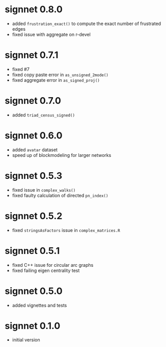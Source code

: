 # signnet 0.8.0

* added `frustration_exact()` to compute the exact number of frustrated edges
* fixed issue with aggregate on r-devel

# signnet 0.7.1

* fixed #7
* fixed copy paste error in `as_unsigned_2mode()`
* fixed aggregate error in `as_signed_proj()`

# signnet 0.7.0

* added `triad_census_signed()`

# signnet 0.6.0

* added `avatar` dataset
* speed up of blockmodeling for larger networks

# signnet 0.5.3

* fixed issue in `complex_walks()`
* fixed faulty calculation of directed `pn_index()`

# signnet 0.5.2

* fixed `stringsAsFactors` issue in `complex_matrices.R`

# signnet 0.5.1

* fixed C++ issue for circular arc graphs
* fixed failing eigen centrality test

# signnet 0.5.0

* added vignettes and tests

# signnet 0.1.0

* initial version


